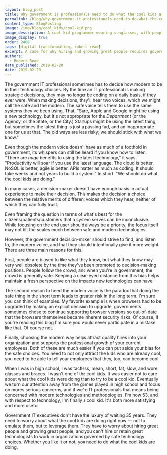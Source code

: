 ```yaml
---
layout: blog_post
title: Why government IT professionals need to do what the cool kids are doing
permalink: /blog/why-government-it-professionals-need-to-do-what-the-cool-kids-are-doing/
content_type: BlogPosting
image: /img/blog/cool_kids/cool-kid.png
image_description: A cool kid programmer wearing sunglasses, with people admiring him in the background.
image_display: true
order: 2400
tags: [digital transformation, robert read]
excerpt: A case for why hiring and growing great people requires government IT professionals to do what the cool kids are doing.
authors:
  - Robert Read
date_published: 2019-02-20
date: 2019-02-20
---
```


The government IT professional sometimes has to decide how modern to be in their technology choices. By the time an IT professional is making strategic decisions, they may no longer be coding on a daily basis, if they ever were. When making decisions, they'll hear two voices, which we might call the safe and the modern. The safe voice tells them to use the same systems they've been using. That, "Sure, Apple and Google might be using a new technology, but it's not appropriate for the *Department* (or the Agency, or the State, or the City.) Startups might be using the latest thing, but sometimes the latest thing is just a passing fad, and an inappropriate one for us at that. The old ways are less risky; we should stick with what we know."

Even though the modern voice doesn't have as much of a foothold in government, its whispers can still be heard if you know how to listen. "There are *huge* benefits to using the latest technology," it says. "Productivity will soar if you use the latest language. The cloud is better, NoSQL is better, agile is better. APIs matter as much as coding. It should take weeks and not years to build a system." In short: "We should do what the cool kids are doing."

In many cases, a decision-maker doesn't have enough basis in actual experience to make their decision. This makes the decision a choice between the relative merits of different voices which they hear, neither of which they can fully trust.

Even framing the question in terms of what's best for the citizens/patients/customers that a system serves can be inconclusive. While focusing on the end user should always be a priority, the focus itself may not tilt the scales much between safe and modern technologies.

However, the government decision-maker should strive to find, and listen to, the modern voice, and that they should intentionally give it more weight. There are three main reasons for this.

First, people are biased to like what they know, but what they know may very well obsolete by the time they've been promoted to decision-making positions. People follow the crowd, and when you're in government, the crowd is generally safe. Keeping a clear-eyed distance from this bias helps maintain a fresh perspective on the impacts new technologies can have.

The second reason to heed the modern voice is the paradox that doing the safe thing in the short term leads to greater risk in the long term. I'm sure you can think of examples. My favorite example is when browsers had to be upgraded by making an explicit decision to upgrade, governments sometimes chose to continue supporting browser versions so out-of-date that the browsers themselves became inherent security risks. Of course, if you're reading this blog I'm sure you would never participate in a mistake like that. Of course not.

Finally, choosing the modern way helps attract quality hires into your organization and supports the professional growth of your current employees. Both of these are much easier if you can put aside your bias for the safe choices. You need to not only attract the kids who are already cool, you need to be able to tell your employees that they, too, can become cool.

When I was in high school, I was tactless, mean, short, fat, slow, and wore glasses and braces. I wasn't one of the cool kids. It was easier not to care about what the cool kids were doing than to try to be a cool kid. Eventually we turn our attention away from the games played in high school and focus on mores serious concerns, and if we're IT professionals that means being concerned with modern technologies and methodologies. I'm now 53, and with respect to technology, I'm finally a cool kid. It's both more satisfying and more useful.

Government IT executives don't have the luxury of waiting 35 years. They need to worry about what the cool kids are doing right now &mdash; not to emulate them, but to leverage them. They have to worry about hiring great people and growing great people, and you can't hire or retain great technologists to work in organizations governed by safe technology choices. Whether you like it or not, you need to do what the cool kids are doing.
